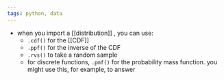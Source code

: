 ```yaml
---
tags: python, data
---
```


- when you import a [[distribution]] , you can use:
	- `.cdf()` for the [[CDF]]
	- `.ppf()` for the inverse of the CDF
	- `.rvs()` to take a random sample
	- for discrete functions, `.pmf()` for the probability mass function. you might use this, for example, to answer